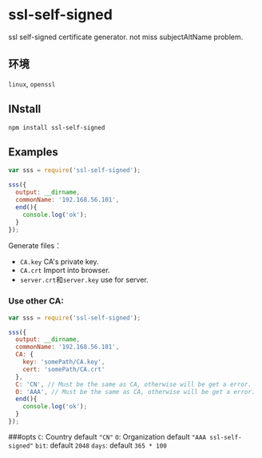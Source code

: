# ssl-self-signed
ssl self-signed certificate generator. not miss subjectAltName problem. 
## 环境
`linux`, `openssl`
## INstall
`npm install ssl-self-signed`
## Examples
```js
var sss = require('ssl-self-signed');

sss({
  output: __dirname,
  commonName: '192.168.56.101',
  end(){
    console.log('ok');
  }
});
```
Generate files：
- `CA.key` CA's private key.
- `CA.crt` Import into browser.
- `server.crt`和`server.key` use for server.

### Use other CA:
```js
var sss = require('ssl-self-signed');

sss({
  output: __dirname,
  commonName: '192.168.56.101',
  CA: {
    key: 'somePath/CA.key',
    cert: 'somePath/CA.crt'
  },
  C: 'CN', // Must be the same as CA, otherwise will be get a error.
  O: 'AAA', // Must be the same as CA, otherwise will be get a error.
  end(){
    console.log('ok');
  }
});
```
###opts
`C`: Country default `"CN"`
`O`: Organization default `"AAA ssl-self-signed"`
`bit`: default `2048`
`days`: default `365 * 100`
